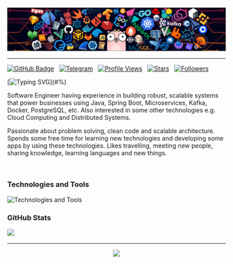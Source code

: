 <a href="#!"><img src='Assets/header_01.png' alt="header"></img></a>
<hr/>

[![GitHub Badge](https://img.shields.io/badge/GitHub-100000?style=flat&logo=github&logoColor=white)](https://github.com/rustamscode)&nbsp;&nbsp;
[![Telegram](https://img.shields.io/badge/-telegram-red?color=blue&logo=telegram&logoColor=white)](https://t.me/rustamscode)&nbsp;&nbsp;
[![Profile Views](https://komarev.com/ghpvc/?username=rustamscode&style=flat&color=green&label=Profile+views)](#/)&nbsp;&nbsp;
[![Stars](https://custom-icon-badges.herokuapp.com/github/stars/rustamscode?color=55960c&labelColor=488207&style=social&logo=star&logoColor=black&label=Stars)](https://github.com/rustamscode?tab=repositories&sort=stargazers)&nbsp;&nbsp;
[![Followers](https://custom-icon-badges.herokuapp.com/github/followers/rustamscode?color=236ad3&labelColor=1155ba&style=social&logo=github&logoColor=black&label=Follow)](https://github.com/rustamscode?tab=followers)&nbsp;&nbsp;

[![Typing SVG](https://readme-typing-svg.herokuapp.com?font=comfortaa&size=25&duration=2000&color=EF8236&center=false&vCenter=true&height=40&lines=Hello+world!;¡Hola+mundo!;Hallo+wereld!;Hallo+welt!;Tere+maailm!;Merhaba+dünya!;Zdravo+svijete!;Привіт+світ!;Ciao+mondo!;नमस्ते+दुनिया!;Bonjour+monde!;Helló+világ!;Γειά+σου+κόσμε!;Hei+maailma!;こんにちは世界！;Witaj+świecie!;Hej+världen!)](#%)

Software Engineer having experience in building robust, scalable systems that power businesses using Java, Spring Boot, Microservices, Kafka, Docker, PostgreSQL, etc. Also interested in some other technologies e.g. Cloud Computing and Distributed Systems.

Passionate about problem solving, clean code and scalable architecture. Spends some free time for learning new technologies and developing some apps by using these technologies. Likes travelling, meeting new people, sharing knowledge, learning languages and new things.

<br/>

### Technologies and Tools
![Technologies and Tools](https://go-skill-icons.vercel.app/api/icons?i=java,kotlin,spring,hibernate,kafka,redis,cassandra,git,github,gitlab,bitbucket,docker,openshift,kubernetes,jenkins,grafana,junit,swagger,postgres,mysql,mongo,gradle,maven,tomcat,idea,vscode,postman,insomnia,&perline=14&theme=dark)
<br/>

### GitHub Stats
<a href="#?"><img height="auto" width="443px" src ="https://github-readme-stats.vercel.app/api?username=rustamscode&count_private=true&theme=slateorange&show_icons=true&hide_border=false&hide=&bg_color=2A2A2A&include_all_commits=true"></a>

<hr>
<p style="text-align:center">
  <a href="#*"><img src="https://capsule-render.vercel.app/api?type=waving&color=gradient&customColorList=2&height=110&&section=footer&animation=twinkling"/></a>
</p>
